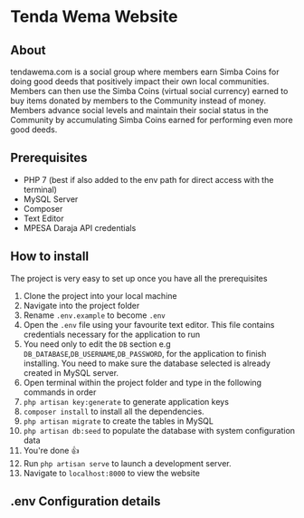 # Tenda Wema Website
## About
tendawema.com is a social group where members earn Simba Coins for doing good deeds that positively impact their own local communities. Members can then use the Simba Coins (virtual social currency) earned to buy items donated by members to the Community instead of money. Members advance social levels and maintain their social status in the Community by accumulating Simba Coins earned for performing even more good deeds.

## Prerequisites
- PHP 7 (best if also added to the env path for direct access with the terminal)
- MySQL Server
- Composer
- Text Editor
- MPESA Daraja API credentials

## How to install
The project is very easy to set up once you have all the prerequisites
1. Clone the project into your local machine
2. Navigate into the project folder
3. Rename `.env.example` to become `.env`
4. Open the `.env` file using your favourite text editor. This file contains credentials necessary for the application to run
5. You need only to edit the `DB` section e.g `DB_DATABASE`,`DB_USERNAME`,`DB_PASSWORD`, for the application to finish installing. You need to make sure the database selected is already created in MySQL server.
6. Open terminal within the project folder and type in the following commands in order
7. `php artisan key:generate` to generate application keys
8. `composer install` to install all the dependencies.
9. `php artisan migrate` to create the tables in MySQL
10. `php artisan db:seed` to populate the database with system configuration data
11. You're done 👍
12. Run `php artisan serve` to launch a development server.
13. Navigate to `localhost:8000` to view the website

## .env Configuration details
